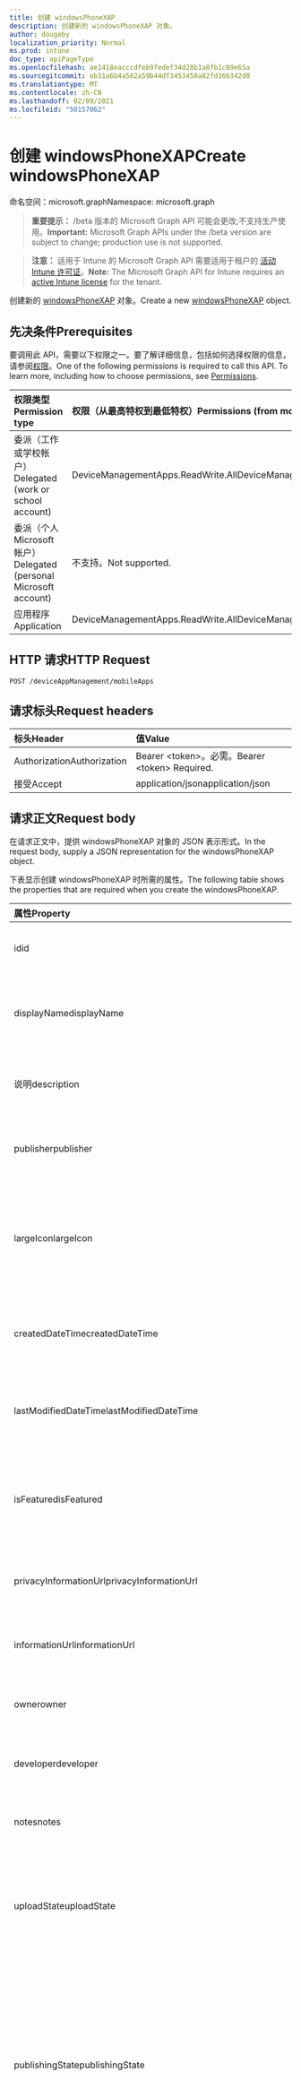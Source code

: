 ```yaml
---
title: 创建 windowsPhoneXAP
description: 创建新的 windowsPhoneXAP 对象。
author: dougeby
localization_priority: Normal
ms.prod: intune
doc_type: apiPageType
ms.openlocfilehash: ae1418eacccdfeb9fedef34d28b1a8fb1c89e65a
ms.sourcegitcommit: eb31a6b4a582a59b44df3453450a82fd366342d0
ms.translationtype: MT
ms.contentlocale: zh-CN
ms.lasthandoff: 02/09/2021
ms.locfileid: "50157062"
---
```

# <a name="create-windowsphonexap"></a><span data-ttu-id="1bdd0-103">创建 windowsPhoneXAP</span><span class="sxs-lookup"><span data-stu-id="1bdd0-103">Create windowsPhoneXAP</span></span>

<span data-ttu-id="1bdd0-104">命名空间：microsoft.graph</span><span class="sxs-lookup"><span data-stu-id="1bdd0-104">Namespace: microsoft.graph</span></span>

> <span data-ttu-id="1bdd0-105">**重要提示：** /beta 版本的 Microsoft Graph API 可能会更改;不支持生产使用。</span><span class="sxs-lookup"><span data-stu-id="1bdd0-105">**Important:** Microsoft Graph APIs under the /beta version are subject to change; production use is not supported.</span></span>

> <span data-ttu-id="1bdd0-106">**注意：** 适用于 Intune 的 Microsoft Graph API 需要适用于租户的 [活动 Intune 许可证](https://go.microsoft.com/fwlink/?linkid=839381)。</span><span class="sxs-lookup"><span data-stu-id="1bdd0-106">**Note:** The Microsoft Graph API for Intune requires an [active Intune license](https://go.microsoft.com/fwlink/?linkid=839381) for the tenant.</span></span>

<span data-ttu-id="1bdd0-107">创建新的 [windowsPhoneXAP](../resources/intune-apps-windowsphonexap.md) 对象。</span><span class="sxs-lookup"><span data-stu-id="1bdd0-107">Create a new [windowsPhoneXAP](../resources/intune-apps-windowsphonexap.md) object.</span></span>

## <a name="prerequisites"></a><span data-ttu-id="1bdd0-108">先决条件</span><span class="sxs-lookup"><span data-stu-id="1bdd0-108">Prerequisites</span></span>
<span data-ttu-id="1bdd0-p101">要调用此 API，需要以下权限之一。要了解详细信息，包括如何选择权限的信息，请参阅[权限](/graph/permissions-reference)。</span><span class="sxs-lookup"><span data-stu-id="1bdd0-p101">One of the following permissions is required to call this API. To learn more, including how to choose permissions, see [Permissions](/graph/permissions-reference).</span></span>

|<span data-ttu-id="1bdd0-111">权限类型</span><span class="sxs-lookup"><span data-stu-id="1bdd0-111">Permission type</span></span>|<span data-ttu-id="1bdd0-112">权限（从最高特权到最低特权）</span><span class="sxs-lookup"><span data-stu-id="1bdd0-112">Permissions (from most to least privileged)</span></span>|
|:---|:---|
|<span data-ttu-id="1bdd0-113">委派（工作或学校帐户）</span><span class="sxs-lookup"><span data-stu-id="1bdd0-113">Delegated (work or school account)</span></span>|<span data-ttu-id="1bdd0-114">DeviceManagementApps.ReadWrite.All</span><span class="sxs-lookup"><span data-stu-id="1bdd0-114">DeviceManagementApps.ReadWrite.All</span></span>|
|<span data-ttu-id="1bdd0-115">委派（个人 Microsoft 帐户）</span><span class="sxs-lookup"><span data-stu-id="1bdd0-115">Delegated (personal Microsoft account)</span></span>|<span data-ttu-id="1bdd0-116">不支持。</span><span class="sxs-lookup"><span data-stu-id="1bdd0-116">Not supported.</span></span>|
|<span data-ttu-id="1bdd0-117">应用程序</span><span class="sxs-lookup"><span data-stu-id="1bdd0-117">Application</span></span>|<span data-ttu-id="1bdd0-118">DeviceManagementApps.ReadWrite.All</span><span class="sxs-lookup"><span data-stu-id="1bdd0-118">DeviceManagementApps.ReadWrite.All</span></span>|

## <a name="http-request"></a><span data-ttu-id="1bdd0-119">HTTP 请求</span><span class="sxs-lookup"><span data-stu-id="1bdd0-119">HTTP Request</span></span>
<!-- {
  "blockType": "ignored"
}
-->
``` http
POST /deviceAppManagement/mobileApps
```

## <a name="request-headers"></a><span data-ttu-id="1bdd0-120">请求标头</span><span class="sxs-lookup"><span data-stu-id="1bdd0-120">Request headers</span></span>
|<span data-ttu-id="1bdd0-121">标头</span><span class="sxs-lookup"><span data-stu-id="1bdd0-121">Header</span></span>|<span data-ttu-id="1bdd0-122">值</span><span class="sxs-lookup"><span data-stu-id="1bdd0-122">Value</span></span>|
|:---|:---|
|<span data-ttu-id="1bdd0-123">Authorization</span><span class="sxs-lookup"><span data-stu-id="1bdd0-123">Authorization</span></span>|<span data-ttu-id="1bdd0-124">Bearer &lt;token&gt;。必需。</span><span class="sxs-lookup"><span data-stu-id="1bdd0-124">Bearer &lt;token&gt; Required.</span></span>|
|<span data-ttu-id="1bdd0-125">接受</span><span class="sxs-lookup"><span data-stu-id="1bdd0-125">Accept</span></span>|<span data-ttu-id="1bdd0-126">application/json</span><span class="sxs-lookup"><span data-stu-id="1bdd0-126">application/json</span></span>|

## <a name="request-body"></a><span data-ttu-id="1bdd0-127">请求正文</span><span class="sxs-lookup"><span data-stu-id="1bdd0-127">Request body</span></span>
<span data-ttu-id="1bdd0-128">在请求正文中，提供 windowsPhoneXAP 对象的 JSON 表示形式。</span><span class="sxs-lookup"><span data-stu-id="1bdd0-128">In the request body, supply a JSON representation for the windowsPhoneXAP object.</span></span>

<span data-ttu-id="1bdd0-129">下表显示创建 windowsPhoneXAP 时所需的属性。</span><span class="sxs-lookup"><span data-stu-id="1bdd0-129">The following table shows the properties that are required when you create the windowsPhoneXAP.</span></span>

|<span data-ttu-id="1bdd0-130">属性</span><span class="sxs-lookup"><span data-stu-id="1bdd0-130">Property</span></span>|<span data-ttu-id="1bdd0-131">类型</span><span class="sxs-lookup"><span data-stu-id="1bdd0-131">Type</span></span>|<span data-ttu-id="1bdd0-132">说明</span><span class="sxs-lookup"><span data-stu-id="1bdd0-132">Description</span></span>|
|:---|:---|:---|
|<span data-ttu-id="1bdd0-133">id</span><span class="sxs-lookup"><span data-stu-id="1bdd0-133">id</span></span>|<span data-ttu-id="1bdd0-134">String</span><span class="sxs-lookup"><span data-stu-id="1bdd0-134">String</span></span>|<span data-ttu-id="1bdd0-135">实体的键。</span><span class="sxs-lookup"><span data-stu-id="1bdd0-135">Key of the entity.</span></span> <span data-ttu-id="1bdd0-136">继承自 [mobileApp](../resources/intune-shared-mobileapp.md)</span><span class="sxs-lookup"><span data-stu-id="1bdd0-136">Inherited from [mobileApp](../resources/intune-shared-mobileapp.md)</span></span>|
|<span data-ttu-id="1bdd0-137">displayName</span><span class="sxs-lookup"><span data-stu-id="1bdd0-137">displayName</span></span>|<span data-ttu-id="1bdd0-138">String</span><span class="sxs-lookup"><span data-stu-id="1bdd0-138">String</span></span>|<span data-ttu-id="1bdd0-139">管理员提供或导入的应用标题。</span><span class="sxs-lookup"><span data-stu-id="1bdd0-139">The admin provided or imported title of the app.</span></span> <span data-ttu-id="1bdd0-140">继承自 [mobileApp](../resources/intune-shared-mobileapp.md)</span><span class="sxs-lookup"><span data-stu-id="1bdd0-140">Inherited from [mobileApp](../resources/intune-shared-mobileapp.md)</span></span>|
|<span data-ttu-id="1bdd0-141">说明</span><span class="sxs-lookup"><span data-stu-id="1bdd0-141">description</span></span>|<span data-ttu-id="1bdd0-142">String</span><span class="sxs-lookup"><span data-stu-id="1bdd0-142">String</span></span>|<span data-ttu-id="1bdd0-143">应用的说明。</span><span class="sxs-lookup"><span data-stu-id="1bdd0-143">The description of the app.</span></span> <span data-ttu-id="1bdd0-144">继承自 [mobileApp](../resources/intune-shared-mobileapp.md)</span><span class="sxs-lookup"><span data-stu-id="1bdd0-144">Inherited from [mobileApp](../resources/intune-shared-mobileapp.md)</span></span>|
|<span data-ttu-id="1bdd0-145">publisher</span><span class="sxs-lookup"><span data-stu-id="1bdd0-145">publisher</span></span>|<span data-ttu-id="1bdd0-146">String</span><span class="sxs-lookup"><span data-stu-id="1bdd0-146">String</span></span>|<span data-ttu-id="1bdd0-147">应用的发布者。</span><span class="sxs-lookup"><span data-stu-id="1bdd0-147">The publisher of the app.</span></span> <span data-ttu-id="1bdd0-148">继承自 [mobileApp](../resources/intune-shared-mobileapp.md)</span><span class="sxs-lookup"><span data-stu-id="1bdd0-148">Inherited from [mobileApp](../resources/intune-shared-mobileapp.md)</span></span>|
|<span data-ttu-id="1bdd0-149">largeIcon</span><span class="sxs-lookup"><span data-stu-id="1bdd0-149">largeIcon</span></span>|[<span data-ttu-id="1bdd0-150">mimeContent</span><span class="sxs-lookup"><span data-stu-id="1bdd0-150">mimeContent</span></span>](../resources/intune-shared-mimecontent.md)|<span data-ttu-id="1bdd0-151">要显示在应用详细信息中并用于图标上传的大图标。</span><span class="sxs-lookup"><span data-stu-id="1bdd0-151">The large icon, to be displayed in the app details and used for upload of the icon.</span></span> <span data-ttu-id="1bdd0-152">继承自 [mobileApp](../resources/intune-shared-mobileapp.md)</span><span class="sxs-lookup"><span data-stu-id="1bdd0-152">Inherited from [mobileApp](../resources/intune-shared-mobileapp.md)</span></span>|
|<span data-ttu-id="1bdd0-153">createdDateTime</span><span class="sxs-lookup"><span data-stu-id="1bdd0-153">createdDateTime</span></span>|<span data-ttu-id="1bdd0-154">DateTimeOffset</span><span class="sxs-lookup"><span data-stu-id="1bdd0-154">DateTimeOffset</span></span>|<span data-ttu-id="1bdd0-155">创建应用的日期和时间。</span><span class="sxs-lookup"><span data-stu-id="1bdd0-155">The date and time the app was created.</span></span> <span data-ttu-id="1bdd0-156">继承自 [mobileApp](../resources/intune-shared-mobileapp.md)</span><span class="sxs-lookup"><span data-stu-id="1bdd0-156">Inherited from [mobileApp](../resources/intune-shared-mobileapp.md)</span></span>|
|<span data-ttu-id="1bdd0-157">lastModifiedDateTime</span><span class="sxs-lookup"><span data-stu-id="1bdd0-157">lastModifiedDateTime</span></span>|<span data-ttu-id="1bdd0-158">DateTimeOffset</span><span class="sxs-lookup"><span data-stu-id="1bdd0-158">DateTimeOffset</span></span>|<span data-ttu-id="1bdd0-159">上次修改应用的日期和时间。</span><span class="sxs-lookup"><span data-stu-id="1bdd0-159">The date and time the app was last modified.</span></span> <span data-ttu-id="1bdd0-160">继承自 [mobileApp](../resources/intune-shared-mobileapp.md)</span><span class="sxs-lookup"><span data-stu-id="1bdd0-160">Inherited from [mobileApp](../resources/intune-shared-mobileapp.md)</span></span>|
|<span data-ttu-id="1bdd0-161">isFeatured</span><span class="sxs-lookup"><span data-stu-id="1bdd0-161">isFeatured</span></span>|<span data-ttu-id="1bdd0-162">Boolean</span><span class="sxs-lookup"><span data-stu-id="1bdd0-162">Boolean</span></span>|<span data-ttu-id="1bdd0-163">指示应用是否被管理员标记为特色的值。继承自 [mobileApp](../resources/intune-shared-mobileapp.md)</span><span class="sxs-lookup"><span data-stu-id="1bdd0-163">The value indicating whether the app is marked as featured by the admin. Inherited from [mobileApp](../resources/intune-shared-mobileapp.md)</span></span>|
|<span data-ttu-id="1bdd0-164">privacyInformationUrl</span><span class="sxs-lookup"><span data-stu-id="1bdd0-164">privacyInformationUrl</span></span>|<span data-ttu-id="1bdd0-165">String</span><span class="sxs-lookup"><span data-stu-id="1bdd0-165">String</span></span>|<span data-ttu-id="1bdd0-166">隐私声明 URL。</span><span class="sxs-lookup"><span data-stu-id="1bdd0-166">The privacy statement Url.</span></span> <span data-ttu-id="1bdd0-167">继承自 [mobileApp](../resources/intune-shared-mobileapp.md)</span><span class="sxs-lookup"><span data-stu-id="1bdd0-167">Inherited from [mobileApp](../resources/intune-shared-mobileapp.md)</span></span>|
|<span data-ttu-id="1bdd0-168">informationUrl</span><span class="sxs-lookup"><span data-stu-id="1bdd0-168">informationUrl</span></span>|<span data-ttu-id="1bdd0-169">String</span><span class="sxs-lookup"><span data-stu-id="1bdd0-169">String</span></span>|<span data-ttu-id="1bdd0-170">详细信息 URL。</span><span class="sxs-lookup"><span data-stu-id="1bdd0-170">The more information Url.</span></span> <span data-ttu-id="1bdd0-171">继承自 [mobileApp](../resources/intune-shared-mobileapp.md)</span><span class="sxs-lookup"><span data-stu-id="1bdd0-171">Inherited from [mobileApp](../resources/intune-shared-mobileapp.md)</span></span>|
|<span data-ttu-id="1bdd0-172">owner</span><span class="sxs-lookup"><span data-stu-id="1bdd0-172">owner</span></span>|<span data-ttu-id="1bdd0-173">String</span><span class="sxs-lookup"><span data-stu-id="1bdd0-173">String</span></span>|<span data-ttu-id="1bdd0-174">应用的所有者。</span><span class="sxs-lookup"><span data-stu-id="1bdd0-174">The owner of the app.</span></span> <span data-ttu-id="1bdd0-175">继承自 [mobileApp](../resources/intune-shared-mobileapp.md)</span><span class="sxs-lookup"><span data-stu-id="1bdd0-175">Inherited from [mobileApp](../resources/intune-shared-mobileapp.md)</span></span>|
|<span data-ttu-id="1bdd0-176">developer</span><span class="sxs-lookup"><span data-stu-id="1bdd0-176">developer</span></span>|<span data-ttu-id="1bdd0-177">String</span><span class="sxs-lookup"><span data-stu-id="1bdd0-177">String</span></span>|<span data-ttu-id="1bdd0-178">应用的开发者。</span><span class="sxs-lookup"><span data-stu-id="1bdd0-178">The developer of the app.</span></span> <span data-ttu-id="1bdd0-179">继承自 [mobileApp](../resources/intune-shared-mobileapp.md)</span><span class="sxs-lookup"><span data-stu-id="1bdd0-179">Inherited from [mobileApp](../resources/intune-shared-mobileapp.md)</span></span>|
|<span data-ttu-id="1bdd0-180">notes</span><span class="sxs-lookup"><span data-stu-id="1bdd0-180">notes</span></span>|<span data-ttu-id="1bdd0-181">String</span><span class="sxs-lookup"><span data-stu-id="1bdd0-181">String</span></span>|<span data-ttu-id="1bdd0-182">应用的备注。</span><span class="sxs-lookup"><span data-stu-id="1bdd0-182">Notes for the app.</span></span> <span data-ttu-id="1bdd0-183">继承自 [mobileApp](../resources/intune-shared-mobileapp.md)</span><span class="sxs-lookup"><span data-stu-id="1bdd0-183">Inherited from [mobileApp](../resources/intune-shared-mobileapp.md)</span></span>|
|<span data-ttu-id="1bdd0-184">uploadState</span><span class="sxs-lookup"><span data-stu-id="1bdd0-184">uploadState</span></span>|<span data-ttu-id="1bdd0-185">Int32</span><span class="sxs-lookup"><span data-stu-id="1bdd0-185">Int32</span></span>|<span data-ttu-id="1bdd0-186">上载状态。</span><span class="sxs-lookup"><span data-stu-id="1bdd0-186">The upload state.</span></span> <span data-ttu-id="1bdd0-187">可能的值是：0 - `Not Ready` 、 1 - `Ready` 、 2 - `Processing` 。</span><span class="sxs-lookup"><span data-stu-id="1bdd0-187">Possible values are: 0 - `Not Ready`, 1 - `Ready`, 2 - `Processing`.</span></span> <span data-ttu-id="1bdd0-188">继承自 [mobileApp](../resources/intune-shared-mobileapp.md)</span><span class="sxs-lookup"><span data-stu-id="1bdd0-188">Inherited from [mobileApp](../resources/intune-shared-mobileapp.md)</span></span>|
|<span data-ttu-id="1bdd0-189">publishingState</span><span class="sxs-lookup"><span data-stu-id="1bdd0-189">publishingState</span></span>|[<span data-ttu-id="1bdd0-190">mobileAppPublishingState</span><span class="sxs-lookup"><span data-stu-id="1bdd0-190">mobileAppPublishingState</span></span>](../resources/intune-apps-mobileapppublishingstate.md)|<span data-ttu-id="1bdd0-191">应用的发布状态。</span><span class="sxs-lookup"><span data-stu-id="1bdd0-191">The publishing state for the app.</span></span> <span data-ttu-id="1bdd0-192">除非应用已发布，否则无法分配应用。</span><span class="sxs-lookup"><span data-stu-id="1bdd0-192">The app cannot be assigned unless the app is published.</span></span> <span data-ttu-id="1bdd0-193">继承自 [mobileApp](../resources/intune-shared-mobileapp.md)。</span><span class="sxs-lookup"><span data-stu-id="1bdd0-193">Inherited from [mobileApp](../resources/intune-shared-mobileapp.md).</span></span> <span data-ttu-id="1bdd0-194">可取值为：`notPublished`、`processing`、`published`。</span><span class="sxs-lookup"><span data-stu-id="1bdd0-194">Possible values are: `notPublished`, `processing`, `published`.</span></span>|
|<span data-ttu-id="1bdd0-195">isAssigned</span><span class="sxs-lookup"><span data-stu-id="1bdd0-195">isAssigned</span></span>|<span data-ttu-id="1bdd0-196">Boolean</span><span class="sxs-lookup"><span data-stu-id="1bdd0-196">Boolean</span></span>|<span data-ttu-id="1bdd0-197">指示是否将应用分配给至少一个组的值。</span><span class="sxs-lookup"><span data-stu-id="1bdd0-197">The value indicating whether the app is assigned to at least one group.</span></span> <span data-ttu-id="1bdd0-198">继承自 [mobileApp](../resources/intune-shared-mobileapp.md)</span><span class="sxs-lookup"><span data-stu-id="1bdd0-198">Inherited from [mobileApp](../resources/intune-shared-mobileapp.md)</span></span>|
|<span data-ttu-id="1bdd0-199">roleScopeTagIds</span><span class="sxs-lookup"><span data-stu-id="1bdd0-199">roleScopeTagIds</span></span>|<span data-ttu-id="1bdd0-200">字符串集合</span><span class="sxs-lookup"><span data-stu-id="1bdd0-200">String collection</span></span>|<span data-ttu-id="1bdd0-201">此移动应用的范围标记 ID 列表。</span><span class="sxs-lookup"><span data-stu-id="1bdd0-201">List of scope tag ids for this mobile app.</span></span> <span data-ttu-id="1bdd0-202">继承自 [mobileApp](../resources/intune-shared-mobileapp.md)</span><span class="sxs-lookup"><span data-stu-id="1bdd0-202">Inherited from [mobileApp](../resources/intune-shared-mobileapp.md)</span></span>|
|<span data-ttu-id="1bdd0-203">dependentAppCount</span><span class="sxs-lookup"><span data-stu-id="1bdd0-203">dependentAppCount</span></span>|<span data-ttu-id="1bdd0-204">Int32</span><span class="sxs-lookup"><span data-stu-id="1bdd0-204">Int32</span></span>|<span data-ttu-id="1bdd0-205">子应用具有的依赖关系总数。</span><span class="sxs-lookup"><span data-stu-id="1bdd0-205">The total number of dependencies the child app has.</span></span> <span data-ttu-id="1bdd0-206">继承自 [mobileApp](../resources/intune-shared-mobileapp.md)</span><span class="sxs-lookup"><span data-stu-id="1bdd0-206">Inherited from [mobileApp](../resources/intune-shared-mobileapp.md)</span></span>|
|<span data-ttu-id="1bdd0-207">supersedingAppCount</span><span class="sxs-lookup"><span data-stu-id="1bdd0-207">supersedingAppCount</span></span>|<span data-ttu-id="1bdd0-208">Int32</span><span class="sxs-lookup"><span data-stu-id="1bdd0-208">Int32</span></span>|<span data-ttu-id="1bdd0-209">此应用直接或间接取代的应用总数。</span><span class="sxs-lookup"><span data-stu-id="1bdd0-209">The total number of apps this app directly or indirectly supersedes.</span></span> <span data-ttu-id="1bdd0-210">继承自 [mobileApp](../resources/intune-shared-mobileapp.md)</span><span class="sxs-lookup"><span data-stu-id="1bdd0-210">Inherited from [mobileApp](../resources/intune-shared-mobileapp.md)</span></span>|
|<span data-ttu-id="1bdd0-211">supersededAppCount</span><span class="sxs-lookup"><span data-stu-id="1bdd0-211">supersededAppCount</span></span>|<span data-ttu-id="1bdd0-212">Int32</span><span class="sxs-lookup"><span data-stu-id="1bdd0-212">Int32</span></span>|<span data-ttu-id="1bdd0-213">此应用直接或间接被取代的应用总数。</span><span class="sxs-lookup"><span data-stu-id="1bdd0-213">The total number of apps this app is directly or indirectly superseded by.</span></span> <span data-ttu-id="1bdd0-214">继承自 [mobileApp](../resources/intune-shared-mobileapp.md)</span><span class="sxs-lookup"><span data-stu-id="1bdd0-214">Inherited from [mobileApp](../resources/intune-shared-mobileapp.md)</span></span>|
|<span data-ttu-id="1bdd0-215">committedContentVersion</span><span class="sxs-lookup"><span data-stu-id="1bdd0-215">committedContentVersion</span></span>|<span data-ttu-id="1bdd0-216">String</span><span class="sxs-lookup"><span data-stu-id="1bdd0-216">String</span></span>|<span data-ttu-id="1bdd0-217">内部提交的内容版本。</span><span class="sxs-lookup"><span data-stu-id="1bdd0-217">The internal committed content version.</span></span> <span data-ttu-id="1bdd0-218">继承自 [mobileLobApp](../resources/intune-apps-mobilelobapp.md)</span><span class="sxs-lookup"><span data-stu-id="1bdd0-218">Inherited from [mobileLobApp](../resources/intune-apps-mobilelobapp.md)</span></span>|
|<span data-ttu-id="1bdd0-219">fileName</span><span class="sxs-lookup"><span data-stu-id="1bdd0-219">fileName</span></span>|<span data-ttu-id="1bdd0-220">String</span><span class="sxs-lookup"><span data-stu-id="1bdd0-220">String</span></span>|<span data-ttu-id="1bdd0-221">主 Lob 应用程序文件的名称。</span><span class="sxs-lookup"><span data-stu-id="1bdd0-221">The name of the main Lob application file.</span></span> <span data-ttu-id="1bdd0-222">继承自 [mobileLobApp](../resources/intune-apps-mobilelobapp.md)</span><span class="sxs-lookup"><span data-stu-id="1bdd0-222">Inherited from [mobileLobApp](../resources/intune-apps-mobilelobapp.md)</span></span>|
|<span data-ttu-id="1bdd0-223">size</span><span class="sxs-lookup"><span data-stu-id="1bdd0-223">size</span></span>|<span data-ttu-id="1bdd0-224">Int64</span><span class="sxs-lookup"><span data-stu-id="1bdd0-224">Int64</span></span>|<span data-ttu-id="1bdd0-225">总大小，包括所有已上传文件。</span><span class="sxs-lookup"><span data-stu-id="1bdd0-225">The total size, including all uploaded files.</span></span> <span data-ttu-id="1bdd0-226">继承自 [mobileLobApp](../resources/intune-apps-mobilelobapp.md)</span><span class="sxs-lookup"><span data-stu-id="1bdd0-226">Inherited from [mobileLobApp](../resources/intune-apps-mobilelobapp.md)</span></span>|
|<span data-ttu-id="1bdd0-227">minimumSupportedOperatingSystem</span><span class="sxs-lookup"><span data-stu-id="1bdd0-227">minimumSupportedOperatingSystem</span></span>|[<span data-ttu-id="1bdd0-228">windowsMinimumOperatingSystem</span><span class="sxs-lookup"><span data-stu-id="1bdd0-228">windowsMinimumOperatingSystem</span></span>](../resources/intune-apps-windowsminimumoperatingsystem.md)|<span data-ttu-id="1bdd0-229">最低适用操作系统的值。</span><span class="sxs-lookup"><span data-stu-id="1bdd0-229">The value for the minimum applicable operating system.</span></span>|
|<span data-ttu-id="1bdd0-230">productIdentifier</span><span class="sxs-lookup"><span data-stu-id="1bdd0-230">productIdentifier</span></span>|<span data-ttu-id="1bdd0-231">String</span><span class="sxs-lookup"><span data-stu-id="1bdd0-231">String</span></span>|<span data-ttu-id="1bdd0-232">产品标识符。</span><span class="sxs-lookup"><span data-stu-id="1bdd0-232">The Product Identifier.</span></span>|
|<span data-ttu-id="1bdd0-233">identityVersion</span><span class="sxs-lookup"><span data-stu-id="1bdd0-233">identityVersion</span></span>|<span data-ttu-id="1bdd0-234">String</span><span class="sxs-lookup"><span data-stu-id="1bdd0-234">String</span></span>|<span data-ttu-id="1bdd0-235">标识版本。</span><span class="sxs-lookup"><span data-stu-id="1bdd0-235">The identity version.</span></span>|



## <a name="response"></a><span data-ttu-id="1bdd0-236">响应</span><span class="sxs-lookup"><span data-stu-id="1bdd0-236">Response</span></span>
<span data-ttu-id="1bdd0-237">如果成功，此方法在响应正文中返回响应 `201 Created` 代码和 [windowsPhoneXAP](../resources/intune-apps-windowsphonexap.md) 对象。</span><span class="sxs-lookup"><span data-stu-id="1bdd0-237">If successful, this method returns a `201 Created` response code and a [windowsPhoneXAP](../resources/intune-apps-windowsphonexap.md) object in the response body.</span></span>

## <a name="example"></a><span data-ttu-id="1bdd0-238">示例</span><span class="sxs-lookup"><span data-stu-id="1bdd0-238">Example</span></span>

### <a name="request"></a><span data-ttu-id="1bdd0-239">请求</span><span class="sxs-lookup"><span data-stu-id="1bdd0-239">Request</span></span>
<span data-ttu-id="1bdd0-240">下面是一个请求示例。</span><span class="sxs-lookup"><span data-stu-id="1bdd0-240">Here is an example of the request.</span></span>
``` http
POST https://graph.microsoft.com/beta/deviceAppManagement/mobileApps
Content-type: application/json
Content-length: 1340

{
  "@odata.type": "#microsoft.graph.windowsPhoneXAP",
  "displayName": "Display Name value",
  "description": "Description value",
  "publisher": "Publisher value",
  "largeIcon": {
    "@odata.type": "microsoft.graph.mimeContent",
    "type": "Type value",
    "value": "dmFsdWU="
  },
  "isFeatured": true,
  "privacyInformationUrl": "https://example.com/privacyInformationUrl/",
  "informationUrl": "https://example.com/informationUrl/",
  "owner": "Owner value",
  "developer": "Developer value",
  "notes": "Notes value",
  "uploadState": 11,
  "publishingState": "processing",
  "isAssigned": true,
  "roleScopeTagIds": [
    "Role Scope Tag Ids value"
  ],
  "dependentAppCount": 1,
  "supersedingAppCount": 3,
  "supersededAppCount": 2,
  "committedContentVersion": "Committed Content Version value",
  "fileName": "File Name value",
  "size": 4,
  "minimumSupportedOperatingSystem": {
    "@odata.type": "microsoft.graph.windowsMinimumOperatingSystem",
    "v8_0": true,
    "v8_1": true,
    "v10_0": true,
    "v10_1607": true,
    "v10_1703": true,
    "v10_1709": true,
    "v10_1803": true,
    "v10_1809": true,
    "v10_1903": true,
    "v10_1909": true,
    "v10_2004": true
  },
  "productIdentifier": "Product Identifier value",
  "identityVersion": "Identity Version value"
}
```

### <a name="response"></a><span data-ttu-id="1bdd0-241">响应</span><span class="sxs-lookup"><span data-stu-id="1bdd0-241">Response</span></span>
<span data-ttu-id="1bdd0-p124">下面是一个响应示例。注意：为了简单起见，可能会将此处所示的响应对象截断。将从实际调用中返回所有属性。</span><span class="sxs-lookup"><span data-stu-id="1bdd0-p124">Here is an example of the response. Note: The response object shown here may be truncated for brevity. All of the properties will be returned from an actual call.</span></span>
``` http
HTTP/1.1 201 Created
Content-Type: application/json
Content-Length: 1512

{
  "@odata.type": "#microsoft.graph.windowsPhoneXAP",
  "id": "301ddc77-dc77-301d-77dc-1d3077dc1d30",
  "displayName": "Display Name value",
  "description": "Description value",
  "publisher": "Publisher value",
  "largeIcon": {
    "@odata.type": "microsoft.graph.mimeContent",
    "type": "Type value",
    "value": "dmFsdWU="
  },
  "createdDateTime": "2017-01-01T00:02:43.5775965-08:00",
  "lastModifiedDateTime": "2017-01-01T00:00:35.1329464-08:00",
  "isFeatured": true,
  "privacyInformationUrl": "https://example.com/privacyInformationUrl/",
  "informationUrl": "https://example.com/informationUrl/",
  "owner": "Owner value",
  "developer": "Developer value",
  "notes": "Notes value",
  "uploadState": 11,
  "publishingState": "processing",
  "isAssigned": true,
  "roleScopeTagIds": [
    "Role Scope Tag Ids value"
  ],
  "dependentAppCount": 1,
  "supersedingAppCount": 3,
  "supersededAppCount": 2,
  "committedContentVersion": "Committed Content Version value",
  "fileName": "File Name value",
  "size": 4,
  "minimumSupportedOperatingSystem": {
    "@odata.type": "microsoft.graph.windowsMinimumOperatingSystem",
    "v8_0": true,
    "v8_1": true,
    "v10_0": true,
    "v10_1607": true,
    "v10_1703": true,
    "v10_1709": true,
    "v10_1803": true,
    "v10_1809": true,
    "v10_1903": true,
    "v10_1909": true,
    "v10_2004": true
  },
  "productIdentifier": "Product Identifier value",
  "identityVersion": "Identity Version value"
}
```




